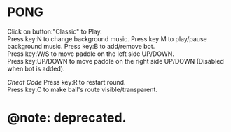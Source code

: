 # PONG
Click on button:"Classic" to Play.  
Press key:N to change background music. 
Press key:M to play/pause background music. 
Press key:B to add/remove bot.  
Press key:W/S to move paddle on the left side UP/DOWN.  
Press key:UP/DOWN to move paddle on the right side UP/DOWN (Disabled when bot is added).  

*Cheat Code* 
Press key:R to restart round.  
Press key:C to make ball's route visible/transparent.  

# @note: deprecated.

